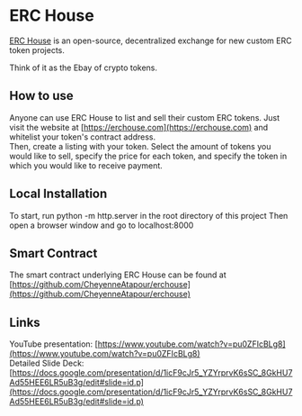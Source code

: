 # ERC House  

[ERC House](https://erchouse.com) is an open-source, decentralized exchange for new custom ERC token projects.  

Think of it as the Ebay of crypto tokens.  

## How to use

Anyone can use ERC House to list and sell their custom ERC tokens. Just visit the website at [https://erchouse.com](https://erchouse.com) and whitelist your token's contract address.  
Then, create a listing with your token. Select the amount of tokens you would like to sell, specify the price for each token, and specify the token in which you would like to receive payment. 

## Local Installation

To start, run python -m http.server in the root directory of this project
Then open a browser window and go to localhost:8000

## Smart Contract  

The smart contract underlying ERC House can be found at [https://github.com/CheyenneAtapour/erchouse](https://github.com/CheyenneAtapour/erchouse)

## Links

YouTube presentation: [https://www.youtube.com/watch?v=pu0ZFIcBLg8](https://www.youtube.com/watch?v=pu0ZFIcBLg8)  
Detailed Slide Deck: [https://docs.google.com/presentation/d/1icF9cJr5_YZYrprvK6sSC_8GkHU7Ad55HEE6LR5uB3g/edit#slide=id.p](https://docs.google.com/presentation/d/1icF9cJr5_YZYrprvK6sSC_8GkHU7Ad55HEE6LR5uB3g/edit#slide=id.p)